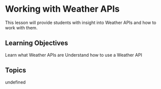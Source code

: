 # Working with Weather APIs

This lesson will provide students with insight into Weather APIs and how to work with them.

## Learning Objectives
Learn what Weather APIs are
Understand how to use a Weather API

## Topics
undefined